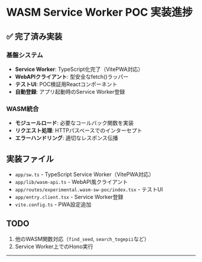 # WASM Service Worker POC 実装進捗

## ✅ 完了済み実装

### 基盤システム
- **Service Worker**: TypeScript化完了（VitePWA対応）
- **WebAPIクライアント**: 型安全なfetch()ラッパー
- **テストUI**: POC検証用Reactコンポーネント
- **自動登録**: アプリ起動時のService Worker登録

### WASM統合
- **モジュールロード**: 必要なコールバック関数を実装
- **リクエスト処理**: HTTPパスベースでのインターセプト
- **エラーハンドリング**: 適切なレスポンス伝播

## 実装ファイル
- `app/sw.ts` - TypeScript Service Worker（VitePWA対応）
- `app/lib/wasm-api.ts` - WebAPI風クライアント
- `app/routes/experimental.wasm-sw-poc/index.tsx` - テストUI
- `app/entry.client.tsx` - Service Worker登録
- `vite.config.ts` - PWA設定追加

## TODO
1. 他のWASM関数対応（`find_seed`, `search_togepii`など）
2. Service Worker上でのHono実行

---
